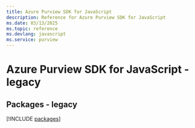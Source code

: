 ```yaml
---
title: Azure Purview SDK for JavaScript
description: Reference for Azure Purview SDK for JavaScript
ms.date: 03/13/2025
ms.topic: reference
ms.devlang: javascript
ms.service: purview
---
```

# Azure Purview SDK for JavaScript - legacy
## Packages - legacy
[!INCLUDE [packages](purview-index.md)]